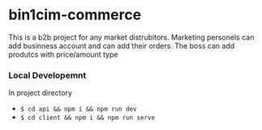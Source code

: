# bin1cim-commerce
This is a b2b project for any market distrubitors. Marketing personels can add businness account and can add their orders. The boss can add produtcs with price/amount type

### Local Developemnt
In project directory
- `$ cd api && npm i && npm run dev`
- `$ cd client && npm i && npm run serve`
